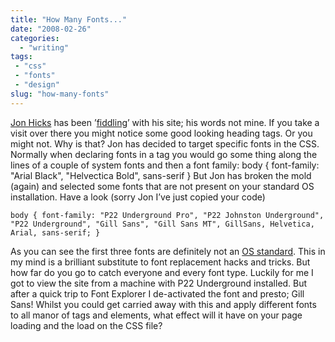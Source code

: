 ```yaml
---
title: "How Many Fonts..."
date: "2008-02-26"
categories: 
  - "writing"
tags:
 - "css"
 - "fonts"
 - "design"
slug: "how-many-fonts"
---
```


[Jon Hicks](https://www.hicksdesign.co.uk/) has been ’[fiddling](https://www.hicksdesign.co.uk/journal/fiddling)’ with his site; his words not mine. If you take a visit over there you might notice some good looking heading tags. Or you might not. Why is that? Jon has decided to target specific fonts in the CSS. Normally when declaring fonts in a tag you would go some thing along the lines of a couple of system fonts and then a font family: body { font-family: "Arial Black", "Helvectica Bold", sans-serif } But Jon has broken the mold (again) and selected some fonts that are not present on your standard OS installation. Have a look (sorry Jon I’ve just copied your code)

```
body { font-family: "P22 Underground Pro", "P22 Johnston Underground", "P22 Underground", "Gill Sans", "Gill Sans MT", GillSans, Helvetica, Arial, sans-serif; }
```

As you can see the first three fonts are definitely not an [OS standard](https://www.ampsoft.net/webdesign-l/WindowsMacFonts.html). This in my mind is a brilliant substitute to font replacement hacks and tricks. But how far do you go to catch everyone and every font type. Luckily for me I got to view the site from a machine with P22 Underground installed. But after a quick trip to Font Explorer I de-activated the font and presto; Gill Sans! Whilst you could get carried away with this and apply different fonts to all manor of tags and elements, what effect will it have on your page loading and the load on the CSS file?
